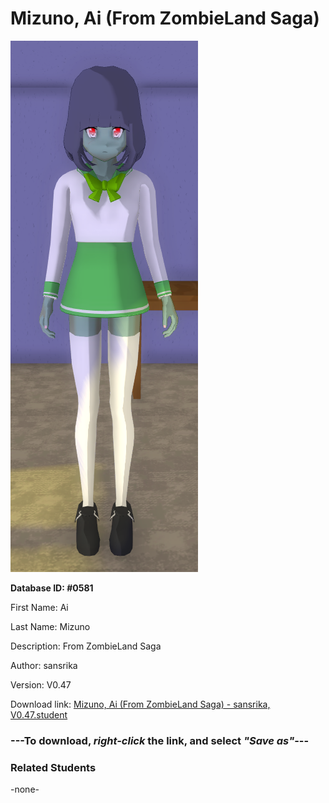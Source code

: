 # Mizuno, Ai (From ZombieLand Saga)

<img src="Files/Images/Mizuno, Ai (From ZombieLand Saga).png" title="Mizuno, Ai (From ZombieLand Saga) - sansrika, V0.47">

**Database ID: #0581**

First Name: Ai

Last Name: Mizuno

Description: From ZombieLand Saga

Author: sansrika

Version: V0.47

Download link: <a href="https://raw.githubusercontent.com/Arbiter1223/Daigaku-Gurashi-Custom-Students/master/Files/Studen%20Files/Mizuno%2C%20Ai%20(From%20ZombieLand%20Saga)%20-%20sansrika%2C%20V0.47.student">Mizuno, Ai (From ZombieLand Saga) - sansrika, V0.47.student</a>

### ---**To download, _right-click_ the link, and select _"Save as"_**---

### Related Students

-none-
